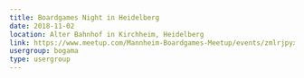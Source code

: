 ```yaml
---
title: Boardgames Night in Heidelberg
date: 2018-11-02
location: Alter Bahnhof in Kirchheim, Heidelberg
link: https://www.meetup.com/Mannheim-Boardgames-Meetup/events/zmlrjpyxpbdb/
usergroup: bogama
type: usergroup
---
```

